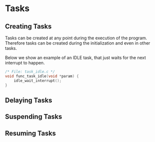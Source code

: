 # Tasks

## Creating Tasks

Tasks can be created at any point during the execution of the program. Therefore
tasks can be created during the initialization and even in other tasks.

Below we show an example of an IDLE task, that just waits for the next interrupt
to happen.

```cpp
/* File: task_idle.c */
void func_task_idle(void *param) {
    idle_wait_interrupt();
}
```

## Delaying Tasks

## Suspending Tasks

## Resuming Tasks
